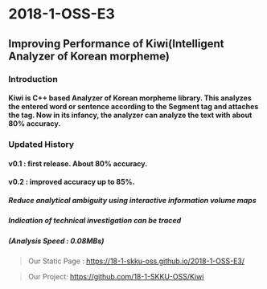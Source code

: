 # 2018-1-OSS-E3
## Improving Performance of Kiwi(Intelligent Analyzer of Korean morpheme)

### Introduction
#### Kiwi is C++ based Analyzer of Korean morpheme library. This analyzes the entered word or sentence according to the Segment tag and attaches the tag. Now in its infancy, the analyzer can analyze the text with about 80% accuracy.

### Updated History
#### v0.1 : first release. About 80% accuracy.
#### v0.2 : improved accuracy up to 85%.
##### Reduce analytical ambiguity using interactive information volume maps
##### Indication of technical investigation can be traced
##### (Analysis Speed : 0.08MBs)
> Our Static Page : https://18-1-skku-oss.github.io/2018-1-OSS-E3/

> Our Project: https://github.com/18-1-SKKU-OSS/Kiwi


